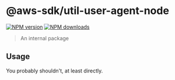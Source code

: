 # @aws-sdk/util-user-agent-node

[![NPM version](https://img.shields.io/npm/v/@aws-sdk/util-user-agent-node/latest.svg)](https://www.npmjs.com/package/@aws-sdk/util-user-agent-node)
[![NPM downloads](https://img.shields.io/npm/dm/@aws-sdk/util-user-agent-node.svg)](https://www.npmjs.com/package/@aws-sdk/util-user-agent-node)

> An internal package

## Usage

You probably shouldn't, at least directly.
